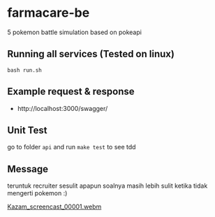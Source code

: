 # farmacare-be

5 pokemon battle simulation based on pokeapi

## Running all services (Tested on linux)
`bash run.sh`

## Example request & response
- http://localhost:3000/swagger/

## Unit Test
go to folder `api` and run `make test` to see tdd

## Message
teruntuk recruiter sesulit apapun soalnya masih lebih sulit ketika tidak mengerti pokemon :)

[Kazam_screencast_00001.webm](https://user-images.githubusercontent.com/33957651/200105940-54ed6eef-f2a4-4968-bfe8-af5e1ea96008.webm)
